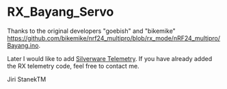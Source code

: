 # RX_Bayang_Servo
Thanks to the original developers "goebish" and "bikemike" https://github.com/bikemike/nrf24_multipro/blob/rx_mode/nRF24_multipro/Bayang.ino.

Later I would like to add [Silverware Telemetry](https://github.com/silver13/BoldClash-BWHOOP-B-03).
If you have already added the RX telemetry code, feel free to contact me.

Jiri StanekTM
